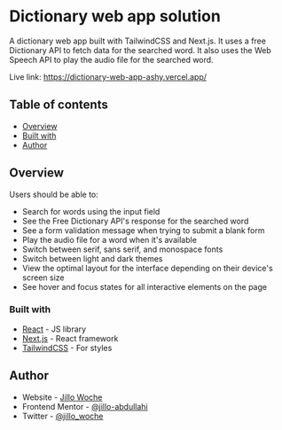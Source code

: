 # Dictionary web app solution

A dictionary web app built with TailwindCSS and Next.js. It uses a free Dictionary API to fetch data for the searched word. It also uses the Web Speech API to play the audio file for the searched word.

Live link: https://dictionary-web-app-ashy.vercel.app/

## Table of contents

- [Overview](#overview)
- [Built with](#built-with)
- [Author](#author)

## Overview

Users should be able to:

- Search for words using the input field
- See the Free Dictionary API's response for the searched word
- See a form validation message when trying to submit a blank form
- Play the audio file for a word when it's available
- Switch between serif, sans serif, and monospace fonts
- Switch between light and dark themes
- View the optimal layout for the interface depending on their device's screen size
- See hover and focus states for all interactive elements on the page

### Built with

- [React](https://reactjs.org/) - JS library
- [Next.js](https://nextjs.org/) - React framework
- [TailwindCSS](https://tailwindcss.com/) - For styles

## Author

- Website - [Jillo Woche](https://jillowoche.dev)
- Frontend Mentor - [@jillo-abdullahi](https://www.frontendmentor.io/profile/jillo-abdullahi)
- Twitter - [@jillo_woche](https://www.twitter.com/jillo_woche)

